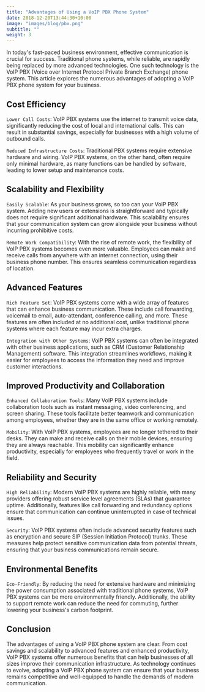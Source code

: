 ```yaml
---
title: "Advantages of Using a VoIP PBX Phone System"
date: 2018-12-20T13:44:30+10:00
image: "images/blog/pbx.png"
subtitle: ""
weight: 3
---
```


In today's fast-paced business environment, effective communication is crucial for success. Traditional phone systems, while reliable, are rapidly being replaced by more advanced technologies. One such technology is the VoIP PBX (Voice over Internet Protocol Private Branch Exchange) phone system. This article explores the numerous advantages of adopting a VoIP PBX phone system for your business.

## Cost Efficiency

`Lower Call Costs`: VoIP PBX systems use the internet to transmit voice data, significantly reducing the cost of local and international calls. This can result in substantial savings, especially for businesses with a high volume of outbound calls.

`Reduced Infrastructure Costs`: Traditional PBX systems require extensive hardware and wiring. VoIP PBX systems, on the other hand, often require only minimal hardware, as many functions can be handled by software, leading to lower setup and maintenance costs.

## Scalability and Flexibility

`Easily Scalable`: As your business grows, so too can your VoIP PBX system. Adding new users or extensions is straightforward and typically does not require significant additional hardware. This scalability ensures that your communication system can grow alongside your business without incurring prohibitive costs.

`Remote Work Compatibility`: With the rise of remote work, the flexibility of VoIP PBX systems becomes even more valuable. Employees can make and receive calls from anywhere with an internet connection, using their business phone number. This ensures seamless communication regardless of location.

## Advanced Features

`Rich Feature Set`: VoIP PBX systems come with a wide array of features that can enhance business communication. These include call forwarding, voicemail to email, auto-attendant, conference calling, and more. These features are often included at no additional cost, unlike traditional phone systems where each feature may incur extra charges.

`Integration with Other Systems`: VoIP PBX systems can often be integrated with other business applications, such as CRM (Customer Relationship Management) software. This integration streamlines workflows, making it easier for employees to access the information they need and improve customer interactions.

## Improved Productivity and Collaboration

`Enhanced Collaboration Tools`: Many VoIP PBX systems include collaboration tools such as instant messaging, video conferencing, and screen sharing. These tools facilitate better teamwork and communication among employees, whether they are in the same office or working remotely.

`Mobility`: With VoIP PBX systems, employees are no longer tethered to their desks. They can make and receive calls on their mobile devices, ensuring they are always reachable. This mobility can significantly enhance productivity, especially for employees who frequently travel or work in the field.

## Reliability and Security

`High Reliability`: Modern VoIP PBX systems are highly reliable, with many providers offering robust service level agreements (SLAs) that guarantee uptime. Additionally, features like call forwarding and redundancy options ensure that communication can continue uninterrupted in case of technical issues.

`Security`: VoIP PBX systems often include advanced security features such as encryption and secure SIP (Session Initiation Protocol) trunks. These measures help protect sensitive communication data from potential threats, ensuring that your business communications remain secure.

## Environmental Benefits

`Eco-Friendly`: By reducing the need for extensive hardware and minimizing the power consumption associated with traditional phone systems, VoIP PBX systems can be more environmentally friendly. Additionally, the ability to support remote work can reduce the need for commuting, further lowering your business's carbon footprint.

## Conclusion

The advantages of using a VoIP PBX phone system are clear. From cost savings and scalability to advanced features and enhanced productivity, VoIP PBX systems offer numerous benefits that can help businesses of all sizes improve their communication infrastructure. As technology continues to evolve, adopting a VoIP PBX phone system can ensure that your business remains competitive and well-equipped to handle the demands of modern communication.
